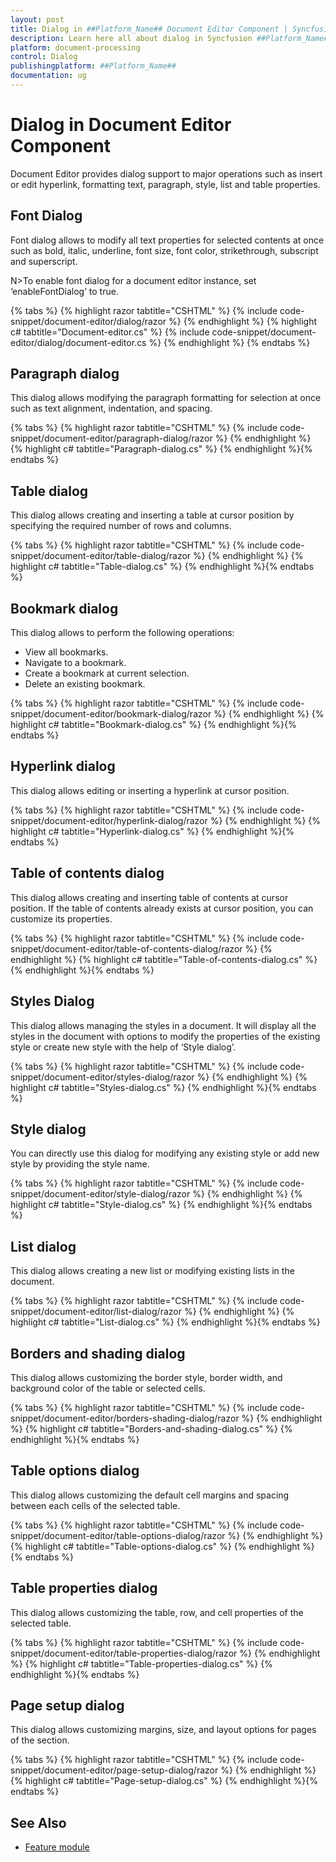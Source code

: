 ```yaml
---
layout: post
title: Dialog in ##Platform_Name## Document Editor Component | Syncfusion
description: Learn here all about dialog in Syncfusion ##Platform_Name## Document Editor component of Syncfusion Essential JS 2 and more.
platform: document-processing
control: Dialog
publishingplatform: ##Platform_Name##
documentation: ug
---
```



# Dialog in Document Editor Component

Document Editor provides dialog support to major operations such as insert or edit hyperlink, formatting text, paragraph, style, list and table properties.

## Font Dialog

Font dialog allows to modify all text properties for selected contents at once such as bold, italic, underline, font size, font color, strikethrough, subscript and superscript.

N>To enable font dialog for a document editor instance, set ‘enableFontDialog’ to true.



{% tabs %}
{% highlight razor tabtitle="CSHTML" %}
{% include code-snippet/document-editor/dialog/razor %}
{% endhighlight %}
{% highlight c# tabtitle="Document-editor.cs" %}
{% include code-snippet/document-editor/dialog/document-editor.cs %}
{% endhighlight %}
{% endtabs %}




## Paragraph dialog

This dialog allows modifying the paragraph formatting for selection at once such as text alignment, indentation, and spacing.



{% tabs %}
{% highlight razor tabtitle="CSHTML" %}
{% include code-snippet/document-editor/paragraph-dialog/razor %}
{% endhighlight %}
{% highlight c# tabtitle="Paragraph-dialog.cs" %}
{% endhighlight %}{% endtabs %}




## Table dialog

This dialog allows creating and inserting a table at cursor position by specifying the required number of rows and columns.



{% tabs %}
{% highlight razor tabtitle="CSHTML" %}
{% include code-snippet/document-editor/table-dialog/razor %}
{% endhighlight %}
{% highlight c# tabtitle="Table-dialog.cs" %}
{% endhighlight %}{% endtabs %}




## Bookmark dialog

This dialog allows to perform the following operations:

* View all bookmarks.
* Navigate to a bookmark.
* Create a bookmark at current selection.
* Delete an existing bookmark.



{% tabs %}
{% highlight razor tabtitle="CSHTML" %}
{% include code-snippet/document-editor/bookmark-dialog/razor %}
{% endhighlight %}
{% highlight c# tabtitle="Bookmark-dialog.cs" %}
{% endhighlight %}{% endtabs %}




## Hyperlink dialog

This dialog allows editing or inserting a hyperlink at cursor position.



{% tabs %}
{% highlight razor tabtitle="CSHTML" %}
{% include code-snippet/document-editor/hyperlink-dialog/razor %}
{% endhighlight %}
{% highlight c# tabtitle="Hyperlink-dialog.cs" %}
{% endhighlight %}{% endtabs %}




## Table of contents dialog

This dialog allows creating and inserting table of contents at cursor position. If the table of contents already exists at cursor position, you can customize its properties.



{% tabs %}
{% highlight razor tabtitle="CSHTML" %}
{% include code-snippet/document-editor/table-of-contents-dialog/razor %}
{% endhighlight %}
{% highlight c# tabtitle="Table-of-contents-dialog.cs" %}
{% endhighlight %}{% endtabs %}




## Styles Dialog

This dialog allows managing the styles in a document. It will display all the styles in the document with options to modify the properties of the existing style or create new style with the help of ‘Style dialog’.



{% tabs %}
{% highlight razor tabtitle="CSHTML" %}
{% include code-snippet/document-editor/styles-dialog/razor %}
{% endhighlight %}
{% highlight c# tabtitle="Styles-dialog.cs" %}
{% endhighlight %}{% endtabs %}




## Style dialog

You can directly use this dialog for modifying any existing style or add new style by providing the style name.



{% tabs %}
{% highlight razor tabtitle="CSHTML" %}
{% include code-snippet/document-editor/style-dialog/razor %}
{% endhighlight %}
{% highlight c# tabtitle="Style-dialog.cs" %}
{% endhighlight %}{% endtabs %}




## List dialog

This dialog allows creating a new list or modifying existing lists in the document.



{% tabs %}
{% highlight razor tabtitle="CSHTML" %}
{% include code-snippet/document-editor/list-dialog/razor %}
{% endhighlight %}
{% highlight c# tabtitle="List-dialog.cs" %}
{% endhighlight %}{% endtabs %}



## Borders and shading dialog

This dialog allows customizing the border style, border width, and background color of the table or selected cells.


{% tabs %}
{% highlight razor tabtitle="CSHTML" %}
{% include code-snippet/document-editor/borders-shading-dialog/razor %}
{% endhighlight %}
{% highlight c# tabtitle="Borders-and-shading-dialog.cs" %}
{% endhighlight %}{% endtabs %}



## Table options dialog

This dialog allows customizing the default cell margins and spacing between each cells of the selected table.



{% tabs %}
{% highlight razor tabtitle="CSHTML" %}
{% include code-snippet/document-editor/table-options-dialog/razor %}
{% endhighlight %}
{% highlight c# tabtitle="Table-options-dialog.cs" %}
{% endhighlight %}{% endtabs %}




## Table properties dialog

This dialog allows customizing the table, row, and cell properties of the selected table.



{% tabs %}
{% highlight razor tabtitle="CSHTML" %}
{% include code-snippet/document-editor/table-properties-dialog/razor %}
{% endhighlight %}
{% highlight c# tabtitle="Table-properties-dialog.cs" %}
{% endhighlight %}{% endtabs %}




## Page setup dialog

This dialog allows customizing margins, size, and layout options for pages of the section.



{% tabs %}
{% highlight razor tabtitle="CSHTML" %}
{% include code-snippet/document-editor/page-setup-dialog/razor %}
{% endhighlight %}
{% highlight c# tabtitle="Page-setup-dialog.cs" %}
{% endhighlight %}{% endtabs %}



## See Also

* [Feature module](../document-editor/feature-module)
